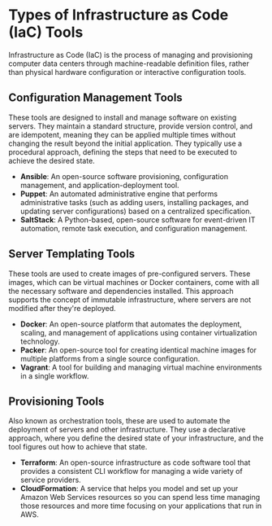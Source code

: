 # Types of Infrastructure as Code (IaC) Tools

Infrastructure as Code (IaC) is the process of managing and provisioning computer data centers through machine-readable definition files, rather than physical hardware configuration or interactive configuration tools.

## Configuration Management Tools

These tools are designed to install and manage software on existing servers. They maintain a standard structure, provide version control, and are idempotent, meaning they can be applied multiple times without changing the result beyond the initial application. They typically use a procedural approach, defining the steps that need to be executed to achieve the desired state.

- **Ansible**: An open-source software provisioning, configuration management, and application-deployment tool.
- **Puppet**: An automated administrative engine that performs administrative tasks (such as adding users, installing packages, and updating server configurations) based on a centralized specification.
- **SaltStack**: A Python-based, open-source software for event-driven IT automation, remote task execution, and configuration management.

## Server Templating Tools

These tools are used to create images of pre-configured servers. These images, which can be virtual machines or Docker containers, come with all the necessary software and dependencies installed. This approach supports the concept of immutable infrastructure, where servers are not modified after they're deployed.

- **Docker**: An open-source platform that automates the deployment, scaling, and management of applications using container virtualization technology.
- **Packer**: An open-source tool for creating identical machine images for multiple platforms from a single source configuration.
- **Vagrant**: A tool for building and managing virtual machine environments in a single workflow.

## Provisioning Tools

Also known as orchestration tools, these are used to automate the deployment of servers and other infrastructure. They use a declarative approach, where you define the desired state of your infrastructure, and the tool figures out how to achieve that state.

- **Terraform**: An open-source infrastructure as code software tool that provides a consistent CLI workflow for managing a wide variety of service providers.
- **CloudFormation**: A service that helps you model and set up your Amazon Web Services resources so you can spend less time managing those resources and more time focusing on your applications that run in AWS.
